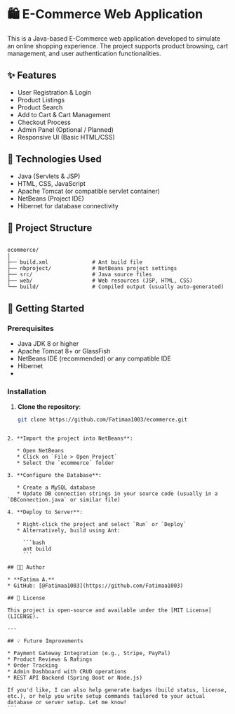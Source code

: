 
# 🛍️ E-Commerce Web Application

This is a Java-based E-Commerce web application developed to simulate an online shopping experience. The project supports product browsing, cart management, and user authentication functionalities.

## ✨ Features

- User Registration & Login
- Product Listings
- Product Search
- Add to Cart & Cart Management
- Checkout Process
- Admin Panel (Optional / Planned)
- Responsive UI (Basic HTML/CSS)

## 🔧 Technologies Used

- Java (Servlets & JSP)
- HTML, CSS, JavaScript
- Apache Tomcat (or compatible servlet container)
- NetBeans (Project IDE)
- Hibernet for database connectivity

## 📁 Project Structure

```

ecommerce/
│
├── build.xml              # Ant build file
├── nbproject/             # NetBeans project settings
├── src/                   # Java source files
├── web/                   # Web resources (JSP, HTML, CSS)
└── build/                 # Compiled output (usually auto-generated)

````

## 🚀 Getting Started

### Prerequisites

- Java JDK 8 or higher
- Apache Tomcat 8+ or GlassFish
- NetBeans IDE (recommended) or any compatible IDE
- Hibernet
- 
### Installation

1. **Clone the repository**:
   ```bash
   git clone https://github.com/Fatimaa1003/ecommerce.git
````

2. **Import the project into NetBeans**:

   * Open NetBeans
   * Click on `File > Open Project`
   * Select the `ecommerce` folder

3. **Configure the Database**:

   * Create a MySQL database
   * Update DB connection strings in your source code (usually in a `DBConnection.java` or similar file)

4. **Deploy to Server**:

   * Right-click the project and select `Run` or `Deploy`
   * Alternatively, build using Ant:

     ```bash
     ant build
     ```

## 👩‍💻 Author

* **Fatima A.**
* GitHub: [@Fatimaa1003](https://github.com/Fatimaa1003)

## 📜 License

This project is open-source and available under the [MIT License](LICENSE).

---

## 💡 Future Improvements

* Payment Gateway Integration (e.g., Stripe, PayPal)
* Product Reviews & Ratings
* Order Tracking
* Admin Dashboard with CRUD operations
* REST API Backend (Spring Boot or Node.js)

If you'd like, I can also help generate badges (build status, license, etc.), or help you write setup commands tailored to your actual database or server setup. Let me know!
```
